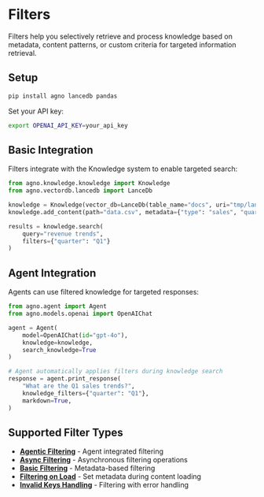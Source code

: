 # Filters

Filters help you selectively retrieve and process knowledge based on metadata, content patterns, or custom criteria for targeted information retrieval.

## Setup

```bash
pip install agno lancedb pandas
```

Set your API key:
```bash
export OPENAI_API_KEY=your_api_key
```

## Basic Integration

Filters integrate with the Knowledge system to enable targeted search:

```python
from agno.knowledge.knowledge import Knowledge
from agno.vectordb.lancedb import LanceDb

knowledge = Knowledge(vector_db=LanceDb(table_name="docs", uri="tmp/lancedb"))
knowledge.add_content(path="data.csv", metadata={"type": "sales", "quarter": "Q1"})

results = knowledge.search(
    query="revenue trends",
    filters={"quarter": "Q1"}
)
```

## Agent Integration

Agents can use filtered knowledge for targeted responses:

```python
from agno.agent import Agent
from agno.models.openai import OpenAIChat

agent = Agent(
    model=OpenAIChat(id="gpt-4o"),
    knowledge=knowledge,
    search_knowledge=True
)

# Agent automatically applies filters during knowledge search
response = agent.print_response(
    "What are the Q1 sales trends?",
    knowledge_filters={"quarter": "Q1"},
    markdown=True,
)
```

## Supported Filter Types

- **[Agentic Filtering](./agentic_filtering.py)** - Agent integrated filtering
- **[Async Filtering](./async_filtering.py)** - Asynchronous filtering operations
- **[Basic Filtering](./filtering.py)** - Metadata-based filtering
- **[Filtering on Load](./filtering_on_load.py)** - Set metadata during content loading
- **[Invalid Keys Handling](./filtering_with_invalid_keys.py)** - Filtering with error handling